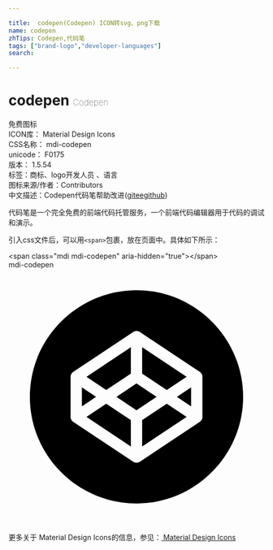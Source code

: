 ```yaml
---

title:  codepen(Codepen) ICON转svg、png下载
name: codepen
zhTips: Codepen,代码笔
tags: ["brand-logo","developer-languages"]
search: 

---
```


# codepen  <small style="font-size: 60%;font-weight: 100">Codepen</small>


<div class="detail-page">
<p>
<span><span class="badge-success badge">免费图标</span> </span>
<br/>
<span>
ICON库：
<span class="badge-secondary badge">Material Design Icons</span> 
</span>
<br/>
<span>
CSS名称：
<span class="badge-secondary badge">mdi-codepen</span> 
</span>
<br/>
<span>
unicode：
<span class="badge-secondary badge">F0175</span> 
<copy-btn content='F0175' btn-title=""></copy-btn>
<copy-btn :content='String.fromCodePoint(parseInt("F0175", 16))' btn-title="复制U"></copy-btn>
</span>
<br/>
<span>
版本：
<span class="badge-secondary badge">1.5.54</span> 
</span><br/><span>标签：<span class="badge-light badge"><router-link to="/tags/brand-logo.html">商标、logo</router-link></span><span class="badge-light badge"><router-link to="/tags/developer-languages.html">开发人员 、语言</router-link></span></span>
<br/>
<span>图标来源/作者：<span class="badge-light badge">Contributors</span></span> 
<br/>
<span class="zh-detail">中文描述：<span class="badge-primary badge">Codepen</span><span class="badge-primary badge">代码笔</span><span class="help-link"><span>帮助改进</span>(<a href="https://gitee.com/liuwave/icon-helper/edit/master/json/material/codepen.json" target="_blank" rel="noopener noreferrer">gitee</a><a href="https://github.com/liuwave/icon-helper/edit/master/json/material/codepen.json" target="_blank" rel="noopener noreferrer">github</a></span>)</span><br/>
</p>
</div><div class="description description alert alert-light">代码笔是一个完全免费的前端代码托管服务，一个前端代码编辑器用于代码的调试和演示。</div>
<div class="alert alert-dark">
  <i class="mdi mdi-codepen mdi-48px"></i>
  <i class="mdi mdi-codepen mdi-36px"></i>
  <i class="mdi mdi-codepen mdi-24px"></i>
  <i class="mdi mdi-codepen mdi-18px"></i>
</div>
<div>
  <p>引入css文件后，可以用<code>&lt;span&gt;</code>包裹，放在页面中。具体如下所示：    
  </p>
  <div class="alert alert-primary" style="font-size: 14px">
    &lt;span class="mdi mdi-codepen" aria-hidden="true"&gt;&lt;/span&gt;
    <copy-btn content='<span class="mdi mdi-codepen" aria-hidden="true"></span>'></copy-btn>
  </div>
  <div class="alert alert-secondary">
    <i class="mdi mdi-codepen"
    style="font-size: 24px"
    aria-hidden="true"></i> mdi-codepen
    <copy-btn content="mdi-codepen" btn-title="复制图标名称"></copy-btn>
  </div>
</div>
<div id="svg" class="svg-wrap">
<svg xmlns="http://www.w3.org/2000/svg" viewBox="0 0 24 24"><path d="M8.21 12L6.88 12.89V11.11L8.21 12M11.47 9.82V7.34L7.31 10.12L9.16 11.36L11.47 9.82M16.7 10.12L12.53 7.34V9.82L14.84 11.36L16.7 10.12M7.31 13.88L11.47 16.66V14.18L9.16 12.64L7.31 13.88M12.53 14.18V16.66L16.7 13.88L14.84 12.64L12.53 14.18M12 10.74L10.12 12L12 13.26L13.88 12L12 10.74M22 12C22 17.5 17.5 22 12 22C6.5 22 2 17.5 2 12C2 6.5 6.5 2 12 2C17.5 2 22 6.5 22 12M18.18 10.12C18.18 10.09 18.18 10.07 18.18 10.05L18.17 10L18.17 10L18.16 9.95C18.15 9.94 18.15 9.93 18.14 9.91L18.13 9.89L18.11 9.85L18.1 9.83L18.08 9.8L18.06 9.77L18.03 9.74L18 9.72L18 9.7L17.96 9.68L17.95 9.67L12.3 5.91C12.12 5.79 11.89 5.79 11.71 5.91L6.05 9.67L6.05 9.68L6 9.7C6 9.71 6 9.72 6 9.72L5.97 9.74L5.94 9.77L5.93 9.8L5.9 9.83L5.89 9.85L5.87 9.89L5.86 9.91L5.84 9.95L5.84 10L5.83 10L5.82 10.05C5.82 10.07 5.82 10.09 5.82 10.12V13.88C5.82 13.91 5.82 13.93 5.82 13.95L5.83 14L5.84 14L5.84 14.05C5.85 14.06 5.85 14.07 5.86 14.09L5.87 14.11L5.89 14.15L5.9 14.17L5.92 14.2L5.94 14.23C5.95 14.24 5.96 14.25 5.97 14.26L6 14.28L6 14.3L6.04 14.32L6.05 14.33L11.71 18.1C11.79 18.16 11.9 18.18 12 18.18C12.1 18.18 12.21 18.15 12.3 18.1L17.95 14.33L17.96 14.32L18 14.3L18 14.28L18.03 14.26L18.06 14.23L18.08 14.2L18.1 14.17L18.11 14.15L18.13 14.11L18.14 14.09L18.16 14.05L18.16 14L18.17 14L18.18 13.95C18.18 13.93 18.18 13.91 18.18 13.88V10.12M17.12 12.89V11.11L15.79 12L17.12 12.89Z" /></svg>
</div>
<detail full-name='mdi-codepen'></detail>
    
<div><p>更多关于 Material Design Icons的信息，参见：<a target="_blank" href="https://iconhelper.cn/material.html"> Material Design Icons</a>
</p></div>
